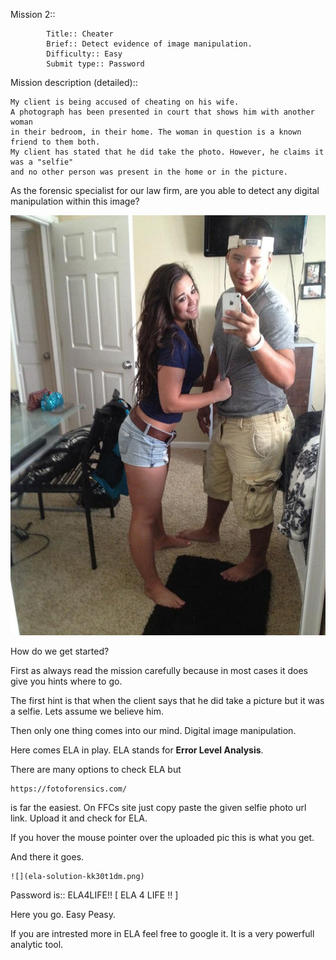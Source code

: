 Mission 2::
        
        	Title:: Cheater
            Brief:: Detect evidence of image manipulation.
            Difficulty:: Easy
            Submit type:: Password
            
Mission description (detailed)::

	My client is being accused of cheating on his wife. 
    A photograph has been presented in court that shows him with another woman 
    in their bedroom, in their home. The woman in question is a known friend to them both. 
    My client has stated that he did take the photo. However, he claims it was a "selfie" 
    and no other person was present in the home or in the picture.

As the forensic specialist for our law firm, are you able to detect any digital manipulation within this image?
 
<img src="https://github.com/norbert-dev/Hack_This_Site/blob/main/Forensic%20Missions/Mission%202/selfie.jpg">

How do we get started?
	
First as always read the mission carefully because in most cases it does give you hints where to go.

The first hint is that when the client says that he did take a picture but it was a selfie. 
Lets assume we believe him. 

Then only one thing comes into our mind. Digital image manipulation.

Here comes ELA in play. 
ELA stands for <strong>Error Level Analysis</strong>.

There are many options to check ELA but
    
    https://fotoforensics.com/
    
is far the easiest. On FFCs site just copy paste the given selfie photo url link. 
Upload it and check for ELA.
    
If you hover the mouse pointer over the uploaded pic this is what you get.
    
And there it goes.
    
    ![](ela-solution-kk30t1dm.png)
    
Password is:: ELA4LIFE!!  [ ELA 4 LIFE !! ]
    
Here you go. Easy Peasy.

If you are intrested more in ELA feel free to google it. 
It is a very powerfull analytic tool.
    
    
    
    
    
    

